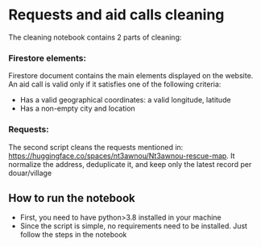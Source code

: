# Requests and aid calls cleaning

The cleaning notebook contains 2 parts of cleaning:

### Firestore elements:

Firestore document contains the main elements displayed on the website. An aid call is valid only if it satisfies one of the following criteria:

- Has a valid geographical coordinates: a valid longitude, latitude
- Has a non-empty city and location

### Requests:

The second script cleans the requests mentioned in: https://huggingface.co/spaces/nt3awnou/Nt3awnou-rescue-map. It normalize the address, deduplicate it, and keep only the latest record per douar/village

## How to run the notebook

- First, you need to have python>3.8 installed in your machine
- Since the script is simple, no requirements need to be installed. Just follow the steps in the notebook